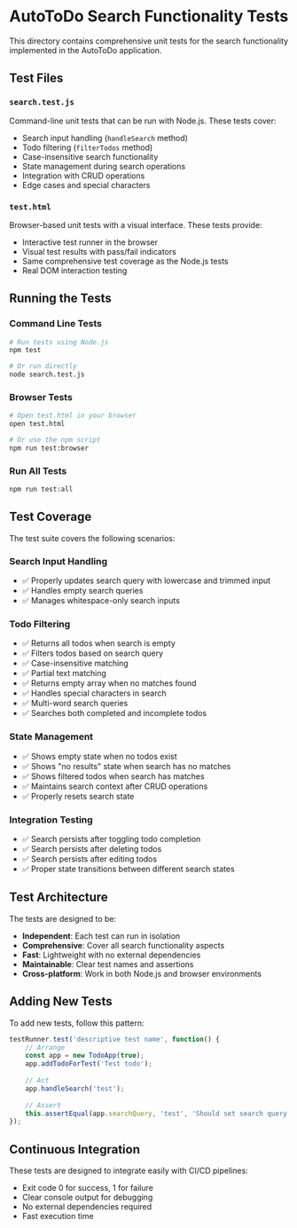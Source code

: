 # AutoToDo Search Functionality Tests

This directory contains comprehensive unit tests for the search functionality implemented in the AutoToDo application.

## Test Files

### `search.test.js`
Command-line unit tests that can be run with Node.js. These tests cover:
- Search input handling (`handleSearch` method)
- Todo filtering (`filterTodos` method) 
- Case-insensitive search functionality
- State management during search operations
- Integration with CRUD operations
- Edge cases and special characters

### `test.html`
Browser-based unit tests with a visual interface. These tests provide:
- Interactive test runner in the browser
- Visual test results with pass/fail indicators
- Same comprehensive test coverage as the Node.js tests
- Real DOM interaction testing

## Running the Tests

### Command Line Tests
```bash
# Run tests using Node.js
npm test

# Or run directly
node search.test.js
```

### Browser Tests
```bash
# Open test.html in your browser
open test.html

# Or use the npm script
npm run test:browser
```

### Run All Tests
```bash
npm run test:all
```

## Test Coverage

The test suite covers the following scenarios:

### Search Input Handling
- ✅ Properly updates search query with lowercase and trimmed input
- ✅ Handles empty search queries
- ✅ Manages whitespace-only search inputs

### Todo Filtering
- ✅ Returns all todos when search is empty
- ✅ Filters todos based on search query
- ✅ Case-insensitive matching
- ✅ Partial text matching
- ✅ Returns empty array when no matches found
- ✅ Handles special characters in search
- ✅ Multi-word search queries
- ✅ Searches both completed and incomplete todos

### State Management
- ✅ Shows empty state when no todos exist
- ✅ Shows "no results" state when search has no matches
- ✅ Shows filtered todos when search has matches
- ✅ Maintains search context after CRUD operations
- ✅ Properly resets search state

### Integration Testing
- ✅ Search persists after toggling todo completion
- ✅ Search persists after deleting todos
- ✅ Search persists after editing todos
- ✅ Proper state transitions between different search states

## Test Architecture

The tests are designed to be:
- **Independent**: Each test can run in isolation
- **Comprehensive**: Cover all search functionality aspects
- **Fast**: Lightweight with no external dependencies
- **Maintainable**: Clear test names and assertions
- **Cross-platform**: Work in both Node.js and browser environments

## Adding New Tests

To add new tests, follow this pattern:

```javascript
testRunner.test('descriptive test name', function() {
    // Arrange
    const app = new TodoApp(true);
    app.addTodoForTest('Test todo');
    
    // Act
    app.handleSearch('test');
    
    // Assert
    this.assertEqual(app.searchQuery, 'test', 'Should set search query');
});
```

## Continuous Integration

These tests are designed to integrate easily with CI/CD pipelines:
- Exit code 0 for success, 1 for failure
- Clear console output for debugging
- No external dependencies required
- Fast execution time
